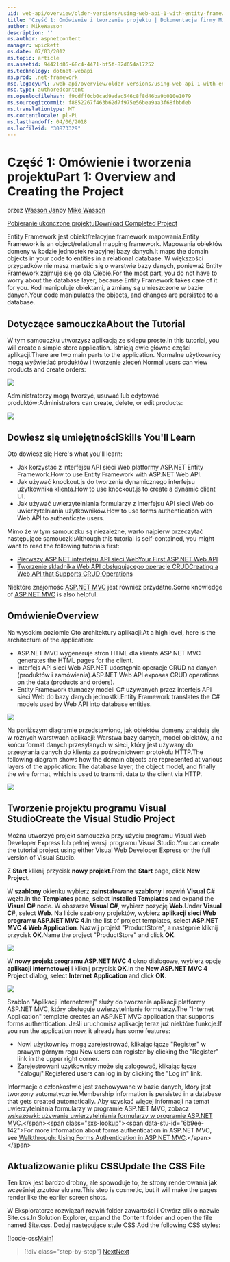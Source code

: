 ```yaml
---
uid: web-api/overview/older-versions/using-web-api-1-with-entity-framework-5/using-web-api-with-entity-framework-part-1
title: 'Część 1: Omówienie i tworzenia projektu | Dokumentacja firmy Microsoft'
author: MikeWasson
description: ''
ms.author: aspnetcontent
manager: wpickett
ms.date: 07/03/2012
ms.topic: article
ms.assetid: 94421d86-68c4-4471-bf5f-82d654a17252
ms.technology: dotnet-webapi
ms.prod: .net-framework
msc.legacyurl: /web-api/overview/older-versions/using-web-api-1-with-entity-framework-5/using-web-api-with-entity-framework-part-1
msc.type: authoredcontent
ms.openlocfilehash: f9cdff0cb0cad9adad546c8f8d46ba9b010e1079
ms.sourcegitcommit: f8852267f463b62d7f975e56bea9aa3f68fbbdeb
ms.translationtype: MT
ms.contentlocale: pl-PL
ms.lasthandoff: 04/06/2018
ms.locfileid: "30873329"
---
```

<a name="part-1-overview-and-creating-the-project"></a><span data-ttu-id="6b9ee-102">Część 1: Omówienie i tworzenia projektu</span><span class="sxs-lookup"><span data-stu-id="6b9ee-102">Part 1: Overview and Creating the Project</span></span>
====================
<span data-ttu-id="6b9ee-103">przez [Wasson Jan](https://github.com/MikeWasson)</span><span class="sxs-lookup"><span data-stu-id="6b9ee-103">by [Mike Wasson](https://github.com/MikeWasson)</span></span>

[<span data-ttu-id="6b9ee-104">Pobieranie ukończone projektu</span><span class="sxs-lookup"><span data-stu-id="6b9ee-104">Download Completed Project</span></span>](http://code.msdn.microsoft.com/ASP-NET-Web-API-with-afa30545)

<span data-ttu-id="6b9ee-105">Entity Framework jest obiekt/relacyjne framework mapowania.</span><span class="sxs-lookup"><span data-stu-id="6b9ee-105">Entity Framework is an object/relational mapping framework.</span></span> <span data-ttu-id="6b9ee-106">Mapowania obiektów domeny w kodzie jednostek relacyjnej bazy danych.</span><span class="sxs-lookup"><span data-stu-id="6b9ee-106">It maps the domain objects in your code to entities in a relational database.</span></span> <span data-ttu-id="6b9ee-107">W większości przypadków nie masz martwić się o warstwie bazy danych, ponieważ Entity Framework zajmuje się go dla Ciebie.</span><span class="sxs-lookup"><span data-stu-id="6b9ee-107">For the most part, you do not have to worry about the database layer, because Entity Framework takes care of it for you.</span></span> <span data-ttu-id="6b9ee-108">Kod manipuluje obiektami, a zmiany są umieszczone w bazie danych.</span><span class="sxs-lookup"><span data-stu-id="6b9ee-108">Your code manipulates the objects, and changes are persisted to a database.</span></span>

## <a name="about-the-tutorial"></a><span data-ttu-id="6b9ee-109">Dotyczące samouczka</span><span class="sxs-lookup"><span data-stu-id="6b9ee-109">About the Tutorial</span></span>

<span data-ttu-id="6b9ee-110">W tym samouczku utworzysz aplikacją ze sklepu proste.</span><span class="sxs-lookup"><span data-stu-id="6b9ee-110">In this tutorial, you will create a simple store application.</span></span> <span data-ttu-id="6b9ee-111">Istnieją dwie główne części aplikacji.</span><span class="sxs-lookup"><span data-stu-id="6b9ee-111">There are two main parts to the application.</span></span> <span data-ttu-id="6b9ee-112">Normalne użytkownicy mogą wyświetlać produktów i tworzenie zleceń:</span><span class="sxs-lookup"><span data-stu-id="6b9ee-112">Normal users can view products and create orders:</span></span>

![](using-web-api-with-entity-framework-part-1/_static/image1.png)

<span data-ttu-id="6b9ee-113">Administratorzy mogą tworzyć, usuwać lub edytować produktów:</span><span class="sxs-lookup"><span data-stu-id="6b9ee-113">Administrators can create, delete, or edit products:</span></span>

![](using-web-api-with-entity-framework-part-1/_static/image2.png)

## <a name="skills-youll-learn"></a><span data-ttu-id="6b9ee-114">Dowiesz się umiejętności</span><span class="sxs-lookup"><span data-stu-id="6b9ee-114">Skills You'll Learn</span></span>

<span data-ttu-id="6b9ee-115">Oto dowiesz się:</span><span class="sxs-lookup"><span data-stu-id="6b9ee-115">Here's what you'll learn:</span></span>

- <span data-ttu-id="6b9ee-116">Jak korzystać z interfejsu API sieci Web platformy ASP.NET Entity Framework.</span><span class="sxs-lookup"><span data-stu-id="6b9ee-116">How to use Entity Framework with ASP.NET Web API.</span></span>
- <span data-ttu-id="6b9ee-117">Jak używać knockout.js do tworzenia dynamicznego interfejsu użytkownika klienta.</span><span class="sxs-lookup"><span data-stu-id="6b9ee-117">How to use knockout.js to create a dynamic client UI.</span></span>
- <span data-ttu-id="6b9ee-118">Jak używać uwierzytelniania formularzy z interfejsu API sieci Web do uwierzytelniania użytkowników.</span><span class="sxs-lookup"><span data-stu-id="6b9ee-118">How to use forms authentication with Web API to authenticate users.</span></span>

<span data-ttu-id="6b9ee-119">Mimo że w tym samouczku są niezależne, warto najpierw przeczytać następujące samouczki:</span><span class="sxs-lookup"><span data-stu-id="6b9ee-119">Although this tutorial is self-contained, you might want to read the following tutorials first:</span></span>

- [<span data-ttu-id="6b9ee-120">Pierwszy ASP.NET interfejsu API sieci Web</span><span class="sxs-lookup"><span data-stu-id="6b9ee-120">Your First ASP.NET Web API</span></span>](../../getting-started-with-aspnet-web-api/tutorial-your-first-web-api.md)
- [<span data-ttu-id="6b9ee-121">Tworzenie składnika Web API obsługującego operacje CRUD</span><span class="sxs-lookup"><span data-stu-id="6b9ee-121">Creating a Web API that Supports CRUD Operations</span></span>](../creating-a-web-api-that-supports-crud-operations.md)

<span data-ttu-id="6b9ee-122">Niektóre znajomość [ASP.NET MVC](../../../../mvc/index.md) jest również przydatne.</span><span class="sxs-lookup"><span data-stu-id="6b9ee-122">Some knowledge of [ASP.NET MVC](../../../../mvc/index.md) is also helpful.</span></span>

## <a name="overview"></a><span data-ttu-id="6b9ee-123">Omówienie</span><span class="sxs-lookup"><span data-stu-id="6b9ee-123">Overview</span></span>

<span data-ttu-id="6b9ee-124">Na wysokim poziomie Oto architektury aplikacji:</span><span class="sxs-lookup"><span data-stu-id="6b9ee-124">At a high level, here is the architecture of the application:</span></span>

- <span data-ttu-id="6b9ee-125">ASP.NET MVC wygeneruje stron HTML dla klienta.</span><span class="sxs-lookup"><span data-stu-id="6b9ee-125">ASP.NET MVC generates the HTML pages for the client.</span></span>
- <span data-ttu-id="6b9ee-126">Interfejs API sieci Web ASP.NET udostępnia operacje CRUD na danych (produktów i zamówienia).</span><span class="sxs-lookup"><span data-stu-id="6b9ee-126">ASP.NET Web API exposes CRUD operations on the data (products and orders).</span></span>
- <span data-ttu-id="6b9ee-127">Entity Framework tłumaczy modeli C# używanych przez interfejs API sieci Web do bazy danych jednostki.</span><span class="sxs-lookup"><span data-stu-id="6b9ee-127">Entity Framework translates the C# models used by Web API into database entities.</span></span>

![](using-web-api-with-entity-framework-part-1/_static/image3.png)

<span data-ttu-id="6b9ee-128">Na poniższym diagramie przedstawiono, jak obiektów domeny znajdują się w różnych warstwach aplikacji: Warstwa bazy danych, model obiektów, a na końcu format danych przesyłanych w sieci, który jest używany do przesyłania danych do klienta za pośrednictwem protokołu HTTP.</span><span class="sxs-lookup"><span data-stu-id="6b9ee-128">The following diagram shows how the domain objects are represented at various layers of the application: The database layer, the object model, and finally the wire format, which is used to transmit data to the client via HTTP.</span></span>

![](using-web-api-with-entity-framework-part-1/_static/image4.png)

## <a name="create-the-visual-studio-project"></a><span data-ttu-id="6b9ee-129">Tworzenie projektu programu Visual Studio</span><span class="sxs-lookup"><span data-stu-id="6b9ee-129">Create the Visual Studio Project</span></span>

<span data-ttu-id="6b9ee-130">Można utworzyć projekt samouczka przy użyciu programu Visual Web Developer Express lub pełnej wersji programu Visual Studio.</span><span class="sxs-lookup"><span data-stu-id="6b9ee-130">You can create the tutorial project using either Visual Web Developer Express or the full version of Visual Studio.</span></span>

<span data-ttu-id="6b9ee-131">Z **Start** kliknij przycisk **nowy projekt**.</span><span class="sxs-lookup"><span data-stu-id="6b9ee-131">From the **Start** page, click **New Project**.</span></span>

<span data-ttu-id="6b9ee-132">W **szablony** okienku wybierz **zainstalowane szablony** i rozwiń **Visual C#** węzła.</span><span class="sxs-lookup"><span data-stu-id="6b9ee-132">In the **Templates** pane, select **Installed Templates** and expand the **Visual C#** node.</span></span> <span data-ttu-id="6b9ee-133">W obszarze **Visual C#**, wybierz pozycję **Web**.</span><span class="sxs-lookup"><span data-stu-id="6b9ee-133">Under **Visual C#**, select **Web**.</span></span> <span data-ttu-id="6b9ee-134">Na liście szablony projektów, wybierz **aplikacji sieci Web programu ASP.NET MVC 4**.</span><span class="sxs-lookup"><span data-stu-id="6b9ee-134">In the list of project templates, select **ASP.NET MVC 4 Web Application**.</span></span> <span data-ttu-id="6b9ee-135">Nazwij projekt "ProductStore", a następnie kliknij przycisk **OK**.</span><span class="sxs-lookup"><span data-stu-id="6b9ee-135">Name the project "ProductStore" and click **OK**.</span></span>

![](using-web-api-with-entity-framework-part-1/_static/image5.png)

<span data-ttu-id="6b9ee-136">W **nowy projekt programu ASP.NET MVC 4** okno dialogowe, wybierz opcję **aplikacji internetowej** i kliknij przycisk **OK**.</span><span class="sxs-lookup"><span data-stu-id="6b9ee-136">In the **New ASP.NET MVC 4 Project** dialog, select **Internet Application** and click **OK**.</span></span>

![](using-web-api-with-entity-framework-part-1/_static/image6.png)

<span data-ttu-id="6b9ee-137">Szablon "Aplikacji internetowej" służy do tworzenia aplikacji platformy ASP.NET MVC, który obsługuje uwierzytelnianie formularzy.</span><span class="sxs-lookup"><span data-stu-id="6b9ee-137">The "Internet Application" template creates an ASP.NET MVC application that supports forms authentication.</span></span> <span data-ttu-id="6b9ee-138">Jeśli uruchomisz aplikację teraz już niektóre funkcje:</span><span class="sxs-lookup"><span data-stu-id="6b9ee-138">If you run the application now, it already has some features:</span></span>

- <span data-ttu-id="6b9ee-139">Nowi użytkownicy mogą zarejestrować, klikając łącze "Register" w prawym górnym rogu.</span><span class="sxs-lookup"><span data-stu-id="6b9ee-139">New users can register by clicking the "Register" link in the upper right corner.</span></span>
- <span data-ttu-id="6b9ee-140">Zarejestrowani użytkownicy może się zalogować, klikając łącze "Zaloguj".</span><span class="sxs-lookup"><span data-stu-id="6b9ee-140">Registered users can log in by clicking the "Log in" link.</span></span>

<span data-ttu-id="6b9ee-141">Informacje o członkostwie jest zachowywane w bazie danych, który jest tworzony automatycznie.</span><span class="sxs-lookup"><span data-stu-id="6b9ee-141">Membership information is persisted in a database that gets created automatically.</span></span> <span data-ttu-id="6b9ee-142">Aby uzyskać więcej informacji na temat uwierzytelniania formularzy w programie ASP.NET MVC, zobacz [wskazówki: używanie uwierzytelniania formularzy w programie ASP.NET MVC](https://msdn.microsoft.com/library/ff398049(VS.98).aspx).</span><span class="sxs-lookup"><span data-stu-id="6b9ee-142">For more information about forms authentication in ASP.NET MVC, see [Walkthrough: Using Forms Authentication in ASP.NET MVC](https://msdn.microsoft.com/library/ff398049(VS.98).aspx).</span></span>

## <a name="update-the-css-file"></a><span data-ttu-id="6b9ee-143">Aktualizowanie pliku CSS</span><span class="sxs-lookup"><span data-stu-id="6b9ee-143">Update the CSS File</span></span>

<span data-ttu-id="6b9ee-144">Ten krok jest bardzo drobny, ale spowoduje to, że strony renderowania jak wcześniej zrzutów ekranu.</span><span class="sxs-lookup"><span data-stu-id="6b9ee-144">This step is cosmetic, but it will make the pages render like the earlier screen shots.</span></span>

<span data-ttu-id="6b9ee-145">W Eksploratorze rozwiązań rozwiń folder zawartości i Otwórz plik o nazwie Site.css.</span><span class="sxs-lookup"><span data-stu-id="6b9ee-145">In Solution Explorer, expand the Content folder and open the file named Site.css.</span></span> <span data-ttu-id="6b9ee-146">Dodaj następujące style CSS:</span><span class="sxs-lookup"><span data-stu-id="6b9ee-146">Add the following CSS styles:</span></span>

[!code-css[Main](using-web-api-with-entity-framework-part-1/samples/sample1.css)]

> [!div class="step-by-step"]
> [<span data-ttu-id="6b9ee-147">Next</span><span class="sxs-lookup"><span data-stu-id="6b9ee-147">Next</span></span>](using-web-api-with-entity-framework-part-2.md)
